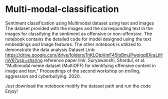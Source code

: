 # Multi-modal-classification
Sentiment classification using Multimodal dataset using text and images
The dataset provided with the images and the corresponding text in the images for classifying the sentiment as offensive or non-offensive.
The notebook contains the detailed code for model designed using the text embeddings and image features.
The other notebook is utilized to demonstrate the data analysis 
Dataset Link:
https://drive.google.com/drive/folders/1hKLOtpVmF45IoBmJPwojgq6XraLtHmV6?usp=sharing
reference paper link: 
Suryawanshi, Shardul, et al. "Multimodal meme dataset (MultiOFF) for identifying
offensive content in image and text." Proceedings of the second workshop on trolling,
aggression and cyberbullying. 2020.

Just download the notebook modify the dataset path and run the code
Enjoy!
